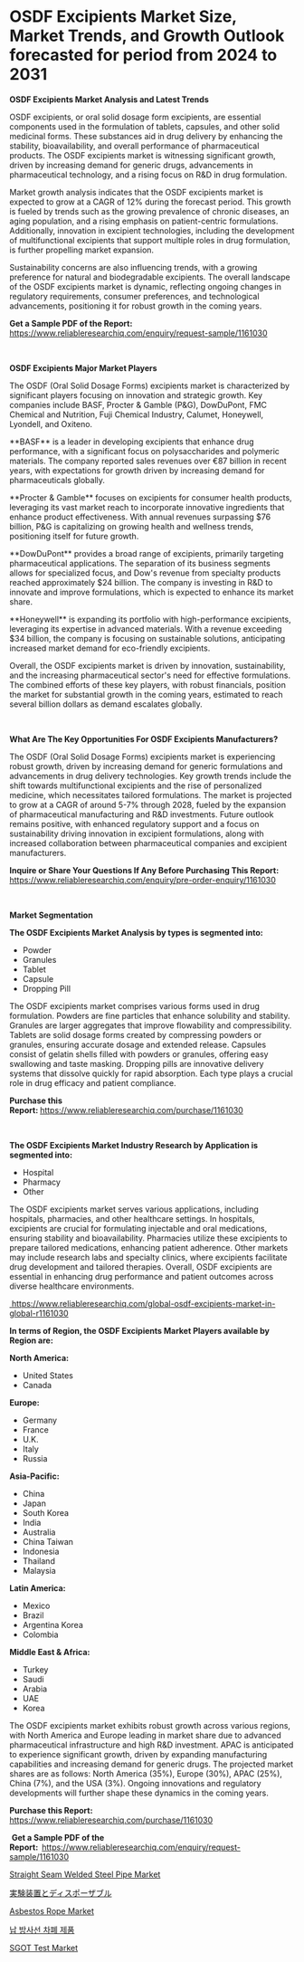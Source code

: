 <p><h1>OSDF Excipients Market Size, Market Trends, and Growth Outlook forecasted for period from 2024 to 2031</h1></p><p><strong>OSDF Excipients Market Analysis and Latest Trends</strong></p>
<p><p>OSDF excipients, or oral solid dosage form excipients, are essential components used in the formulation of tablets, capsules, and other solid medicinal forms. These substances aid in drug delivery by enhancing the stability, bioavailability, and overall performance of pharmaceutical products. The OSDF excipients market is witnessing significant growth, driven by increasing demand for generic drugs, advancements in pharmaceutical technology, and a rising focus on R&D in drug formulation.</p><p>Market growth analysis indicates that the OSDF excipients market is expected to grow at a CAGR of 12% during the forecast period. This growth is fueled by trends such as the growing prevalence of chronic diseases, an aging population, and a rising emphasis on patient-centric formulations. Additionally, innovation in excipient technologies, including the development of multifunctional excipients that support multiple roles in drug formulation, is further propelling market expansion.</p><p>Sustainability concerns are also influencing trends, with a growing preference for natural and biodegradable excipients. The overall landscape of the OSDF excipients market is dynamic, reflecting ongoing changes in regulatory requirements, consumer preferences, and technological advancements, positioning it for robust growth in the coming years.</p></p>
<p><strong>Get a Sample PDF of the Report:&nbsp;</strong> <a href="https://www.reliableresearchiq.com/enquiry/request-sample/1161030">https://www.reliableresearchiq.com/enquiry/request-sample/1161030</a></p>
<p>&nbsp;</p>
<p><strong>OSDF Excipients Major Market Players</strong></p>
<p><p>The OSDF (Oral Solid Dosage Forms) excipients market is characterized by significant players focusing on innovation and strategic growth. Key companies include BASF, Procter & Gamble (P&G), DowDuPont, FMC Chemical and Nutrition, Fuji Chemical Industry, Calumet, Honeywell, Lyondell, and Oxiteno.</p><p>**BASF** is a leader in developing excipients that enhance drug performance, with a significant focus on polysaccharides and polymeric materials. The company reported sales revenues over €87 billion in recent years, with expectations for growth driven by increasing demand for pharmaceuticals globally.</p><p>**Procter & Gamble** focuses on excipients for consumer health products, leveraging its vast market reach to incorporate innovative ingredients that enhance product effectiveness. With annual revenues surpassing $76 billion, P&G is capitalizing on growing health and wellness trends, positioning itself for future growth.</p><p>**DowDuPont** provides a broad range of excipients, primarily targeting pharmaceutical applications. The separation of its business segments allows for specialized focus, and Dow's revenue from specialty products reached approximately $24 billion. The company is investing in R&D to innovate and improve formulations, which is expected to enhance its market share.</p><p>**Honeywell** is expanding its portfolio with high-performance excipients, leveraging its expertise in advanced materials. With a revenue exceeding $34 billion, the company is focusing on sustainable solutions, anticipating increased market demand for eco-friendly excipients.</p><p>Overall, the OSDF excipients market is driven by innovation, sustainability, and the increasing pharmaceutical sector's need for effective formulations. The combined efforts of these key players, with robust financials, position the market for substantial growth in the coming years, estimated to reach several billion dollars as demand escalates globally.</p></p>
<p>&nbsp;</p>
<p><strong>What Are The Key Opportunities For OSDF Excipients Manufacturers?</strong></p>
<p><p>The OSDF (Oral Solid Dosage Forms) excipients market is experiencing robust growth, driven by increasing demand for generic formulations and advancements in drug delivery technologies. Key growth trends include the shift towards multifunctional excipients and the rise of personalized medicine, which necessitates tailored formulations. The market is projected to grow at a CAGR of around 5-7% through 2028, fueled by the expansion of pharmaceutical manufacturing and R&D investments. Future outlook remains positive, with enhanced regulatory support and a focus on sustainability driving innovation in excipient formulations, along with increased collaboration between pharmaceutical companies and excipient manufacturers.</p></p>
<p><strong>Inquire or Share Your Questions If Any Before Purchasing This Report:</strong> <a href="https://www.reliableresearchiq.com/enquiry/pre-order-enquiry/1161030">https://www.reliableresearchiq.com/enquiry/pre-order-enquiry/1161030</a></p>
<p>&nbsp;</p>
<p><strong>Market Segmentation</strong></p>
<p><strong>The OSDF Excipients Market Analysis by types is segmented into:</strong></p>
<p><ul><li>Powder</li><li>Granules</li><li>Tablet</li><li>Capsule</li><li>Dropping Pill</li></ul></p>
<p><p>The OSDF excipients market comprises various forms used in drug formulation. Powders are fine particles that enhance solubility and stability. Granules are larger aggregates that improve flowability and compressibility. Tablets are solid dosage forms created by compressing powders or granules, ensuring accurate dosage and extended release. Capsules consist of gelatin shells filled with powders or granules, offering easy swallowing and taste masking. Dropping pills are innovative delivery systems that dissolve quickly for rapid absorption. Each type plays a crucial role in drug efficacy and patient compliance.</p></p>
<p><strong>Purchase this Report:&nbsp;</strong><a href="https://www.reliableresearchiq.com/purchase/1161030">https://www.reliableresearchiq.com/purchase/1161030</a></p>
<p>&nbsp;</p>
<p><strong>The OSDF Excipients Market Industry Research by Application is segmented into:</strong></p>
<p><ul><li>Hospital</li><li>Pharmacy</li><li>Other</li></ul></p>
<p><p>The OSDF excipients market serves various applications, including hospitals, pharmacies, and other healthcare settings. In hospitals, excipients are crucial for formulating injectable and oral medications, ensuring stability and bioavailability. Pharmacies utilize these excipients to prepare tailored medications, enhancing patient adherence. Other markets may include research labs and specialty clinics, where excipients facilitate drug development and tailored therapies. Overall, OSDF excipients are essential in enhancing drug performance and patient outcomes across diverse healthcare environments.</p></p>
<p><a href="https://www.reliableresearchiq.com/global-osdf-excipients-market-in-global-r1161030">&nbsp;https://www.reliableresearchiq.com/global-osdf-excipients-market-in-global-r1161030</a></p>
<p><strong>In terms of Region, the OSDF Excipients Market Players available by Region are:</strong></p>
<p>
    <p> <strong> North America: </strong>
        <ul>
            <li>United States</li>
            <li>Canada</li>
        </ul>
        </p> 
    <p> <strong> Europe: </strong>
        <ul>
            <li>Germany</li>
            <li>France</li>
            <li>U.K.</li>
            <li>Italy</li>
            <li>Russia</li>
        </ul>
        </p> 
    <p> <strong> Asia-Pacific: </strong>
        <ul>
            <li>China</li>
            <li>Japan</li>
            <li>South Korea</li>
            <li>India</li>
            <li>Australia</li>
            <li>China Taiwan</li>
            <li>Indonesia</li>
            <li>Thailand</li>
            <li>Malaysia</li>
        </ul>
        </p> 
    <p> <strong> Latin America: </strong>
        <ul>
            <li>Mexico</li>
            <li>Brazil</li>
            <li>Argentina Korea</li>
            <li>Colombia</li>
        </ul>
        </p> 
    <p> <strong> Middle East & Africa: </strong>
        <ul>
            <li>Turkey</li>
            <li>Saudi</li>
            <li>Arabia</li>
            <li>UAE</li>
            <li>Korea</li>
        </ul>
    </p>
    </p>
<p><p>The OSDF excipients market exhibits robust growth across various regions, with North America and Europe leading in market share due to advanced pharmaceutical infrastructure and high R&D investment. APAC is anticipated to experience significant growth, driven by expanding manufacturing capabilities and increasing demand for generic drugs. The projected market shares are as follows: North America (35%), Europe (30%), APAC (25%), China (7%), and the USA (3%). Ongoing innovations and regulatory developments will further shape these dynamics in the coming years.</p></p>
<p><strong>Purchase this Report: </strong><a href="https://www.reliableresearchiq.com/purchase/1161030">https://www.reliableresearchiq.com/purchase/1161030</a></p>
<p>&nbsp;<strong>Get a Sample PDF of the Report:&nbsp;&nbsp;</strong><a href="https://www.reliableresearchiq.com/enquiry/request-sample/1161030">https://www.reliableresearchiq.com/enquiry/request-sample/1161030</a></p>
<p><strong></strong></p>
<p><p><a href="https://issuu.com/reportprime-2/docs/straight-seam-welded-steel-pipe-mar_2949ea57b0071e">Straight Seam Welded Steel Pipe Market</a></p><p><a href="https://medium.com/@dfs4ff/laboratory-equipment-and-disposables-23a45f323c8f">実験装置とディスポーザブル</a></p><p><a href="https://issuu.com/reportprime-2/docs/asbestos-rope-market-size-2030.pptx_e8fa2c0c4c9b53">Asbestos Rope Market</a></p><p><a href="https://medium.com/@lorenzogirl/%EB%B0%A9%EC%82%AC%EC%84%A0-%EC%B0%A8%ED%8F%90-%EC%A0%9C%ED%92%88-%EC%8B%9C%EC%9E%A5-%EA%B7%9C%EB%AA%A8-%EC%8B%9C%EC%9E%A5-%EC%84%B8%EB%B6%84%ED%99%94-%EC%8B%9C%EC%9E%A5-%EB%8F%99%ED%96%A5-%EB%B0%8F-2031%EB%85%84%EA%B9%8C%EC%A7%80%EC%9D%98-%EC%84%B1%EC%9E%A5-%EB%B6%84%EC%84%9D-%EC%A0%84%EB%A7%9D-aa37733602a4">납 방사선 차폐 제품</a></p><p><a href="https://www.linkedin.com/pulse/sgot-test-market-size-share-competitive-landscape-trend-analysis-6dmue?trackingId=Umy8VL33Q4yGXEOxbYMzeA%3D%3D">SGOT Test Market</a></p></p>